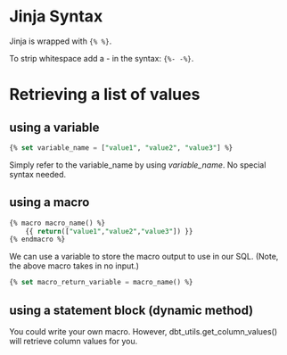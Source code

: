 # Jinja Syntax

Jinja is wrapped with ```{% %}```.

To strip whitespace add a - in the syntax: ```{%- -%}```.

# Retrieving a list of values

## using a **variable**

```sql
{% set variable_name = ["value1", "value2", "value3"] %}
```
Simply refer to the variable_name by using *variable_name*. No special syntax needed.

## using a **macro**
```sql
{% macro macro_name() %}
    {{ return(["value1","value2","value3"]) }}
{% endmacro %}
```

We can use a variable to store the macro output to use in our SQL. (Note, the above macro takes in no input.)
```sql
{% set macro_return_variable = macro_name() %}
```

## using a **statement block** (dynamic method)
You could write your own macro. However, dbt_utils.get_column_values() will retrieve column values for you. 



